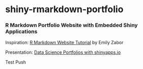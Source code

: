 # shiny-rmarkdown-portfolio

### R Markdown Portfolio Website with Embedded Shiny Applications

Inspiration: [R Markdown Website Tutorial](https://www.emilyzabor.com/tutorials/rmarkdown_websites_tutorial.html) by Emily Zabor

Presentation: [Data Science Portfolios with shinyapps.io](https://speakerdeck.com/kellobri/data-science-portfolios-with-shinyapps-dot-io)

Test Push
